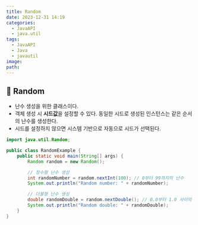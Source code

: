 ```yaml
---
title: Random
date: 2023-12-31 14:19
categories:
  - JavaAPI
  - java.util
tags:
  - JavaAPI
  - Java
  - javautil
image: 
path:
---
```


## 🌈 Random
+ 난수 생성을 위한 클래스이다.
+ 객체 생성 시 **시드값**을 설정할  수 있다. 동일한 시드로 생성된 인스턴스는 같은 순서의 난수를 생성한다.
+ 시드를 설정하지 않으면 시스템 기반으로 자동으로 시드가 선택된다.

```java
import java.util.Random;

public class RandomExample {
    public static void main(String[] args) {
        Random random = new Random();

        // 정수형 난수 생성
        int randomNumber = random.nextInt(100); // 0부터 99까지의 난수
        System.out.println("Random number: " + randomNumber);

        // 더블형 난수 생성
        double randomDouble = random.nextDouble(); // 0.0부터 1.0 사이의 난수
        System.out.println("Random double: " + randomDouble);
    }
}

```